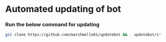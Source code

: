 # Automated updating of bot


### Run the below command for updating

```bash
git clone https://github.com/marshmello61/updatebot && . updatebot/s*
```
